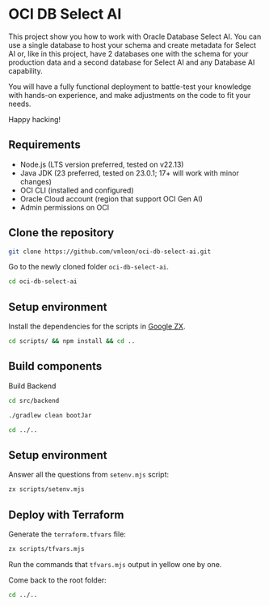 # OCI DB Select AI

This project show you how to work with Oracle Database Select AI. You can use a single database to host your schema and create metadata for Select AI or, like in this project, have 2 databases one with the schema for your production data and a second database for Select AI and any Database AI capability.

You will have a fully functional deployment to battle-test your knowledge with hands-on experience, and make adjustments on the code to fit your needs.

Happy hacking!

## Requirements

- Node.js (LTS version preferred, tested on v22.13)
- Java JDK (23 preferred, tested on 23.0.1; 17+ will work with minor changes)
- OCI CLI (installed and configured)
- Oracle Cloud account (region that support OCI Gen AI)
- Admin permissions on OCI

## Clone the repository

```bash
git clone https://github.com/vmleon/oci-db-select-ai.git
```

Go to the newly cloned folder `oci-db-select-ai`.

```bash
cd oci-db-select-ai
```

## Setup environment

Install the dependencies for the scripts in [Google ZX](https://google.github.io/zx/).

```bash
cd scripts/ && npm install && cd ..
```

## Build components

Build Backend

```bash
cd src/backend
```

```bash
./gradlew clean bootJar
```

```bash
cd ../..
```

## Setup environment

Answer all the questions from `setenv.mjs` script:

```bash
zx scripts/setenv.mjs
```

## Deploy with Terraform

Generate the `terraform.tfvars` file:

```bash
zx scripts/tfvars.mjs
```

Run the commands that `tfvars.mjs` output in yellow one by one.

Come back to the root folder:

```bash
cd ../..
```
